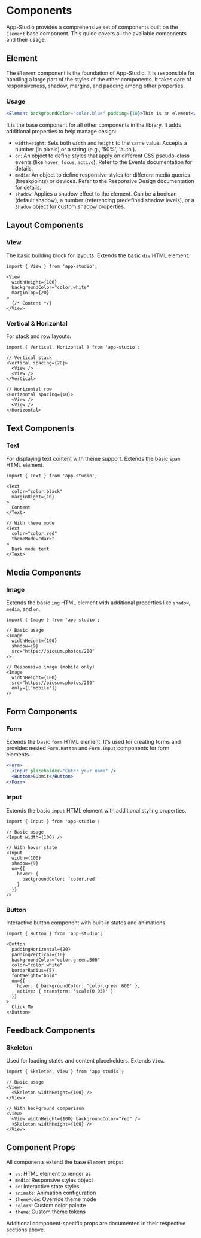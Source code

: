 # Components

App-Studio provides a comprehensive set of components built on the `Element` base component. This guide covers all the available components and their usage.

## Element

The `Element` component is the foundation of App-Studio. It is responsible for handling a large part of the styles of the other components. It takes care of responsiveness, shadow, margins, and padding among other properties.

### Usage

```jsx
<Element backgroundColor="color.blue" padding={10}>This is an element</Element>
```

It is the base component for all other components in the library. It adds additional properties to help manage design:

- `widthHeight`: Sets both `width` and `height` to the same value. Accepts a number (in pixels) or a string (e.g., '50%', 'auto').
- `on`: An object to define styles that apply on different CSS pseudo-class events (like `hover`, `focus`, `active`). Refer to the Events documentation for details.
- `media`: An object to define responsive styles for different media queries (breakpoints) or devices. Refer to the Responsive Design documentation for details.
- `shadow`: Applies a shadow effect to the element. Can be a boolean (default shadow), a number (referencing predefined shadow levels), or a `Shadow` object for custom shadow properties.

## Layout Components

### View
The basic building block for layouts. Extends the basic `div` HTML element.

```tsx
import { View } from 'app-studio';

<View
  widthHeight={100}
  backgroundColor="color.white"
  marginTop={20}
>
  {/* Content */}
</View>
```

### Vertical & Horizontal
For stack and row layouts.

```tsx
import { Vertical, Horizontal } from 'app-studio';

// Vertical stack
<Vertical spacing={20}>
  <View />
  <View />
</Vertical>

// Horizontal row
<Horizontal spacing={10}>
  <View />
  <View />
</Horizontal>
```

## Text Components

### Text
For displaying text content with theme support. Extends the basic `span` HTML element.

```tsx
import { Text } from 'app-studio';

<Text
  color="color.black"
  marginRight={10}
>
  Content
</Text>

// With theme mode
<Text
  color="color.red"
  themeMode="dark"
>
  Dark mode text
</Text>
```

## Media Components

### Image
Extends the basic `img` HTML element with additional properties like `shadow`, `media`, and `on`.

```tsx
import { Image } from 'app-studio';

// Basic usage
<Image
  widthHeight={100}
  shadow={9}
  src="https://picsum.photos/200"
/>

// Responsive image (mobile only)
<Image
  widthHeight={100}
  src="https://picsum.photos/200"
  only={['mobile']}
/>
```

## Form Components

### Form
Extends the basic `form` HTML element. It's used for creating forms and provides nested `Form.Button` and `Form.Input` components for form elements.

```jsx
<Form>
  <Input placeholder="Enter your name" />
  <Button>Submit</Button>
</Form>
```

### Input
Extends the basic `input` HTML element with additional styling properties.

```tsx
import { Input } from 'app-studio';

// Basic usage
<Input width={100} />

// With hover state
<Input
  width={100}
  shadow={9}
  on={{
    hover: {
      backgroundColor: 'color.red'
    }
  }}
/>
```

### Button
Interactive button component with built-in states and animations.

```tsx
import { Button } from 'app-studio';

<Button
  paddingHorizontal={20}
  paddingVertical={10}
  backgroundColor="color.green.500"
  color="color.white"
  borderRadius={5}
  fontWeight="bold"
  on={{
    hover: { backgroundColor: 'color.green.600' },
    active: { transform: 'scale(0.95)' }
  }}
>
  Click Me
</Button>
```

## Feedback Components

### Skeleton
Used for loading states and content placeholders. Extends `View`.

```tsx
import { Skeleton, View } from 'app-studio';

// Basic usage
<View>
  <Skeleton widthHeight={100} />
</View>

// With background comparison
<View>
  <View widthHeight={100} backgroundColor="red" />
  <Skeleton widthHeight={100} />
</View>
```

## Component Props

All components extend the base `Element` props:

- `as`: HTML element to render as
- `media`: Responsive styles object
- `on`: Interactive state styles
- `animate`: Animation configuration
- `themeMode`: Override theme mode
- `colors`: Custom color palette
- `theme`: Custom theme tokens

Additional component-specific props are documented in their respective sections above.